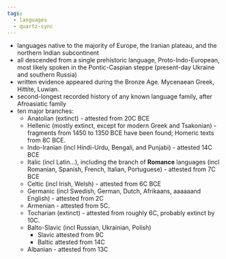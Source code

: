 ```yaml
---
tags:
  - languages
  - quartz-sync
---
```

- languages native to the majority of Europe, the Iranian plateau, and the northern Indian subcontinent
- all descended from a single prehistoric language, Proto-Indo-European, most likely spoken in the Pontic-Caspian steppe (present-day Ukraine and southern Russia)
- written evidence appeared during the Bronze Age. Mycenaean Greek, Hittite, Luwian.
- second-longest recorded history of any known language family, after Afroasiatic family
- ten major branches:
    - Anatolian (extinct) - attested from 20C BCE
    - Hellenic (mostly extinct, except for modern Greek and Tsakonian) - fragments from 1450 to 1350 BCE have been found; Homeric texts from 8C BCE.
    - Indo-Iranian (incl Hindi-Urdu, Bengali, and Punjabi) - attested 14C BCE
    - Italic (incl Latin...), including the branch of **Romance** languages (incl Romanian, Spanish, French, Italian, Portuguese) - attested from 7C BCE
    - Celtic (incl Irish, Welsh) - attested from 6C BCE
    - Germanic (incl Swedish, German, Dutch, Afrikaans, aaaaaand English) - attested from 2C
    - Armenian - attested from 5C.
    - Tocharian (extinct) - attested from roughly 6C, probably extinct by 10C.
    - Balto-Slavic (incl Russian, Ukrainian, Polish)
        - Slavic attested from 9C
        - Baltic attested from 14C
    - Albanian - attested from 13C